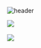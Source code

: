 ![header](https://capsule-render.vercel.app/api?type=waving&color=B4A7D6&height=200&section=header&text=iamjunyeong&fontSize=90&fontColor=5E5858)


<img src="https://github-readme-stats.vercel.app/api/top-langs/?username=yohan11&layout=compact"><br><br>
<img src="https://github-readme-stats.vercel.app/api?username=yohan11&show_icons=true">
